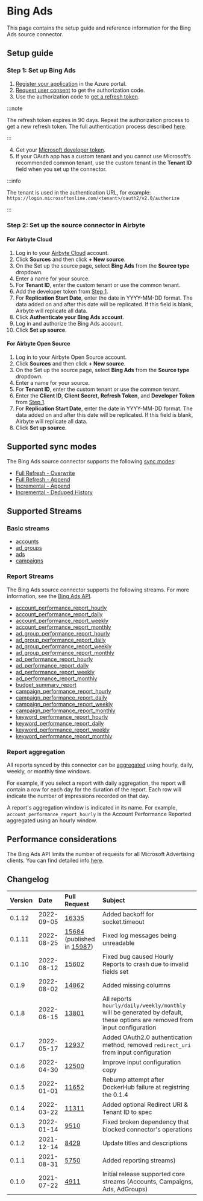 # Bing Ads
This page contains the setup guide and reference information for the Bing Ads source connector.

## Setup guide
### Step 1: Set up Bing Ads
1. [Register your application](https://docs.microsoft.com/en-us/advertising/guides/authentication-oauth-register?view=bingads-13) in the Azure portal.
2. [Request user consent](https://docs.microsoft.com/en-us/advertising/guides/authentication-oauth-consent?view=bingads-13l) to get the authorization code.
3. Use the authorization code to [get a refresh token](https://docs.microsoft.com/en-us/advertising/guides/authentication-oauth-get-tokens?view=bingads-13).

:::note

The refresh token expires in 90 days. Repeat the authorization process to get a new refresh token. The full authentication process described [here](https://docs.microsoft.com/en-us/advertising/guides/get-started?view=bingads-13#access-token).

:::

4. Get your [Microsoft developer token](https://docs.microsoft.com/en-us/advertising/guides/get-started?view=bingads-13#get-developer-token).
5. If your OAuth app has a custom tenant and you cannot use Microsoft’s recommended common tenant, use the custom tenant in the **Tenant ID** field when you set up the connector.

:::info

The tenant is used in the authentication URL, for example: `https://login.microsoftonline.com/<tenant>/oauth2/v2.0/authorize`

:::

### Step 2: Set up the source connector in Airbyte
#### For Airbyte Cloud
1. Log in to your [Airbyte Cloud](https://cloud.airbyte.io/workspaces) account.
2. Click **Sources** and then click **+ New source**.
3. On the Set up the source page, select **Bing Ads** from the **Source type** dropdown.
4. Enter a name for your source.
5. For **Tenant ID**, enter the custom tenant or use the common tenant. 
6. Add the developer token from [Step 1](#step-1-set-up-bing-ads). 
7. For **Replication Start Date**, enter the date in YYYY-MM-DD format. The data added on and after this date will be replicated. If this field is blank, Airbyte will replicate all data.
8. Click **Authenticate your Bing Ads account**.
9. Log in and authorize the Bing Ads account.
10. Click **Set up source**.  

#### For Airbyte Open Source
1. Log in to your Airbyte Open Source account.
2. Click **Sources** and then click **+ New source**.
3. On the Set up the source page, select **Bing Ads** from the **Source type** dropdown.
4. Enter a name for your source.
5. For **Tenant ID**, enter the custom tenant or use the common tenant. 
6. Enter the **Client ID**, **Client Secret**, **Refresh Token**, and **Developer Token** from [Step 1](#step-1-set-up-bing-ads).
7. For **Replication Start Date**, enter the date in YYYY-MM-DD format. The data added on and after this date will be replicated. If this field is blank, Airbyte will replicate all data.
8. Click **Set up source**.

## Supported sync modes
The Bing Ads source connector supports the following [sync modes](https://docs.airbyte.com/cloud/core-concepts#connection-sync-modes):
* [Full Refresh - Overwrite](https://docs.airbyte.com/understanding-airbyte/glossary#full-refresh-sync)
* [Full Refresh - Append](https://docs.airbyte.com/understanding-airbyte/connections/full-refresh-append)
* [Incremental - Append](https://docs.airbyte.com/understanding-airbyte/connections/incremental-append)
* [Incremental - Deduped History](https://docs.airbyte.com/understanding-airbyte/connections/incremental-deduped-history)

## Supported Streams
### Basic streams
- [accounts](https://docs.microsoft.com/en-us/advertising/customer-management-service/searchaccounts?view=bingads-13)
- [ad_groups](https://docs.microsoft.com/en-us/advertising/campaign-management-service/getadgroupsbycampaignid?view=bingads-13)
- [ads](https://docs.microsoft.com/en-us/advertising/campaign-management-service/getadsbyadgroupid?view=bingads-13)
- [campaigns](https://docs.microsoft.com/en-us/advertising/campaign-management-service/getcampaignsbyaccountid?view=bingads-13)

### Report Streams
The Bing Ads source connector supports the following streams. For more information, see the [Bing Ads API](https://docs.microsoft.com/en-us/advertising/guides/?view=bingads-13).
- [account_performance_report_hourly](https://docs.microsoft.com/en-us/advertising/reporting-service/accountperformancereportrequest?view=bingads-13)
- [account_performance_report_daily](https://docs.microsoft.com/en-us/advertising/reporting-service/accountperformancereportrequest?view=bingads-13)
- [account_performance_report_weekly](https://docs.microsoft.com/en-us/advertising/reporting-service/accountperformancereportrequest?view=bingads-13)
- [account_performance_report_monthly](https://docs.microsoft.com/en-us/advertising/reporting-service/accountperformancereportrequest?view=bingads-13)
- [ad_group_performance_report_hourly](https://docs.microsoft.com/en-us/advertising/reporting-service/adgroupperformancereportrequest?view=bingads-13)
- [ad_group_performance_report_daily](https://docs.microsoft.com/en-us/advertising/reporting-service/adgroupperformancereportrequest?view=bingads-13)
- [ad_group_performance_report_weekly](https://docs.microsoft.com/en-us/advertising/reporting-service/adgroupperformancereportrequest?view=bingads-13)
- [ad_group_performance_report_monthly](https://docs.microsoft.com/en-us/advertising/reporting-service/adgroupperformancereportrequest?view=bingads-13)
- [ad_performance_report_hourly](https://docs.microsoft.com/en-us/advertising/reporting-service/adperformancereportrequest?view=bingads-13)
- [ad_performance_report_daily](https://docs.microsoft.com/en-us/advertising/reporting-service/adperformancereportrequest?view=bingads-13)
- [ad_performance_report_weekly](https://docs.microsoft.com/en-us/advertising/reporting-service/adperformancereportrequest?view=bingads-13)
- [ad_performance_report_monthly](https://docs.microsoft.com/en-us/advertising/reporting-service/adperformancereportrequest?view=bingads-13)
- [budget_summary_report](https://docs.microsoft.com/en-us/advertising/reporting-service/budgetsummaryreportrequest?view=bingads-13)
- [campaign_performance_report_hourly](https://docs.microsoft.com/en-us/advertising/reporting-service/campaignperformancereportrequest?view=bingads-13)
- [campaign_performance_report_daily](https://docs.microsoft.com/en-us/advertising/reporting-service/campaignperformancereportrequest?view=bingads-13)
- [campaign_performance_report_weekly](https://docs.microsoft.com/en-us/advertising/reporting-service/campaignperformancereportrequest?view=bingads-13)
- [campaign_performance_report_monthly](https://docs.microsoft.com/en-us/advertising/reporting-service/campaignperformancereportrequest?view=bingads-13)
- [keyword_performance_report_hourly](https://docs.microsoft.com/en-us/advertising/reporting-service/keywordperformancereportrequest?view=bingads-13)
- [keyword_performance_report_daily](https://docs.microsoft.com/en-us/advertising/reporting-service/keywordperformancereportrequest?view=bingads-13)
- [keyword_performance_report_weekly](https://docs.microsoft.com/en-us/advertising/reporting-service/keywordperformancereportrequest?view=bingads-13)
- [keyword_performance_report_monthly](https://docs.microsoft.com/en-us/advertising/reporting-service/keywordperformancereportrequest?view=bingads-13)

### Report aggregation
All reports synced by this connector can be [aggregated](https://docs.microsoft.com/en-us/advertising/reporting-service/reportaggregation?view=bingads-13) using hourly, daily, weekly, or monthly time windows. 

For example, if you select a report with daily aggregation, the report will contain a row for each day for the duration of the report. Each row will indicate the number of impressions recorded on that day.

A report's aggregation window is indicated in its name. For example, `account_performance_report_hourly` is the Account Performance Reported aggregated using an hourly window.

## Performance considerations
The Bing Ads API limits the number of requests for all Microsoft Advertising clients. You can find detailed info [here](https://docs.microsoft.com/en-us/advertising/guides/services-protocol?view=bingads-13#throttling).

## Changelog
| Version | Date       | Pull Request                                             | Subject                                                                                                                    |
| :------ | :--------- | :------------------------------------------------------- | :------------------------------------------------------------------------------------------------------------------------- |
| 0.1.12  | 2022-09-05 | [16335](https://github.com/airbytehq/airbyte/pull/16335) | Added backoff for socket.timeout                                                                                           |
| 0.1.11  | 2022-08-25 | [15684](https://github.com/airbytehq/airbyte/pull/15684) (published in [15987](https://github.com/airbytehq/airbyte/pull/15987))| Fixed log messages being unreadable                 |
| 0.1.10  | 2022-08-12 | [15602](https://github.com/airbytehq/airbyte/pull/15602) | Fixed bug caused Hourly Reports to crash due to invalid fields set                                                         |
| 0.1.9   | 2022-08-02 | [14862](https://github.com/airbytehq/airbyte/pull/14862) | Added missing columns                                                                                                      |
| 0.1.8   | 2022-06-15 | [13801](https://github.com/airbytehq/airbyte/pull/13801) | All reports `hourly/daily/weekly/monthly` will be generated by default, these options are removed from input configuration |
| 0.1.7   | 2022-05-17 | [12937](https://github.com/airbytehq/airbyte/pull/12937) | Added OAuth2.0 authentication method, removed `redirect_uri` from input configuration                                      |
| 0.1.6   | 2022-04-30 | [12500](https://github.com/airbytehq/airbyte/pull/12500) | Improve input configuration copy                                                                                           |
| 0.1.5   | 2022-01-01 | [11652](https://github.com/airbytehq/airbyte/pull/11652) | Rebump attempt after DockerHub failure at registring the 0.1.4                                                             |
| 0.1.4   | 2022-03-22 | [11311](https://github.com/airbytehq/airbyte/pull/11311) | Added optional Redirect URI & Tenant ID to spec                                                                            |
| 0.1.3   | 2022-01-14 | [9510](https://github.com/airbytehq/airbyte/pull/9510)   | Fixed broken dependency that blocked connector's operations                                                                |
| 0.1.2   | 2021-12-14 | [8429](https://github.com/airbytehq/airbyte/pull/8429)   | Update titles and descriptions                                                                                             |
| 0.1.1   | 2021-08-31 | [5750](https://github.com/airbytehq/airbyte/pull/5750)   | Added reporting streams\)                                                                                                  |
| 0.1.0   | 2021-07-22 | [4911](https://github.com/airbytehq/airbyte/pull/4911)   | Initial release supported core streams \(Accounts, Campaigns, Ads, AdGroups\)                                              |
